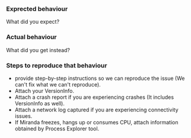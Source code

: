 ### Exprected behaviour
What did you expect?

### Actual behaviour
What did you get instead?

### Steps to reproduce that behaviour
 * provide step-by-step instructions so we can reproduce the issue (We can't fix what we can't reproduce).
 * Attach your VersionInfo.
 * Attach a crash report if you are experiencing crashes (It includes VersionInfo as well).
 * Attach a network log captured if you are experiencing connectivity issues.
 * If Miranda freezes, hangs up or consumes CPU, attach information obtained by Process Explorer tool.
